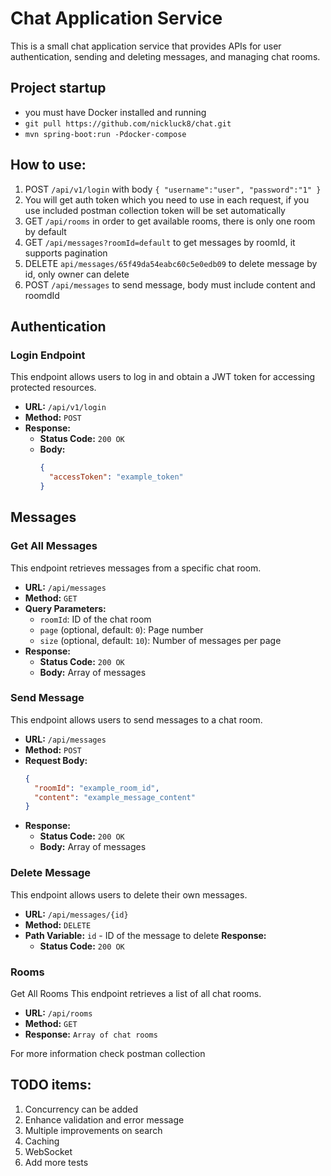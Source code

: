 # Chat Application Service

This is a small chat application service that provides APIs for user authentication, sending and deleting messages, and managing chat rooms.

## Project startup

- you must have Docker installed and running
- `git pull https://github.com/nickluck8/chat.git`
- `mvn spring-boot:run -Pdocker-compose`

## How to use: 
1. POST ``/api/v1/login`` with body 
  ``{
   "username":"user",
   "password":"1"
   }``
2. You will get auth token which you need to use in each request, if you use included postman collection token will be set automatically
3. GET ``/api/rooms`` in order to get available rooms, there is only one room by default
4. GET `/api/messages?roomId=default` to get messages by roomId, it supports pagination
5. DELETE `api/messages/65f49da54eabc60c5e0edb09` to delete message by id, only owner can delete
6. POST `/api/messages` to send message, body must include content and roomdId



## Authentication

### Login Endpoint

This endpoint allows users to log in and obtain a JWT token for accessing protected resources.

- **URL:** `/api/v1/login`
- **Method:** `POST`
- **Response:**
    - **Status Code:** `200 OK`
    - **Body:**
      ```json
      {
        "accessToken": "example_token"
      }
      ```

## Messages

### Get All Messages

This endpoint retrieves messages from a specific chat room.

- **URL:** `/api/messages`
- **Method:** `GET`
- **Query Parameters:**
    - `roomId`: ID of the chat room
    - `page` (optional, default: `0`): Page number
    - `size` (optional, default: `10`): Number of messages per page
- **Response:**
    - **Status Code:** `200 OK`
    - **Body:** Array of messages

### Send Message

This endpoint allows users to send messages to a chat room.

- **URL:** `/api/messages`
- **Method:** `POST`
- **Request Body:**
  ```json
  {
    "roomId": "example_room_id",
    "content": "example_message_content"
  }
- **Response:**
    - **Status Code:** `200 OK`
    - **Body:** Array of messages

### Delete Message
This endpoint allows users to delete their own messages.

- **URL:** `/api/messages/{id}`
- **Method:** `DELETE`
- **Path Variable:** `id` - ID of the message to delete
**Response:**
  - **Status Code:** `200 OK`

### Rooms
Get All Rooms
This endpoint retrieves a list of all chat rooms.

- **URL:** `/api/rooms`
- **Method:** `GET`
- **Response:** `Array of chat rooms`


For more information check postman collection


## TODO items: 
1. Concurrency can be added
2. Enhance validation and error message
3. Multiple improvements on search
4. Caching
5. WebSocket
6. Add more tests